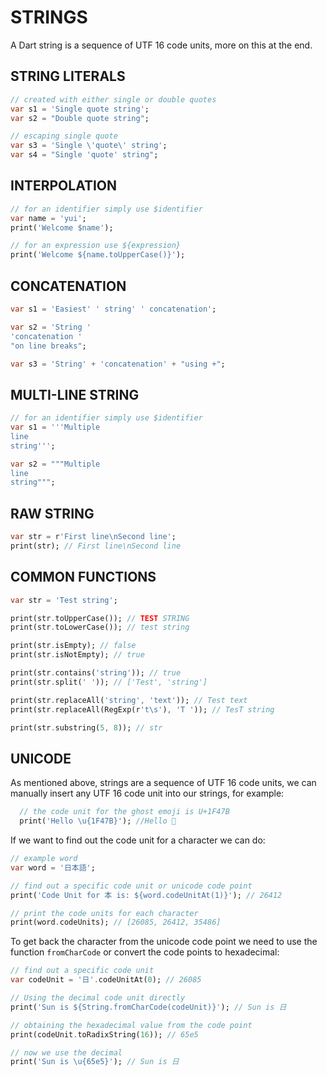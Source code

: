 # STRINGS

A Dart string is a sequence of UTF 16 code units, more on this at the end.

## STRING LITERALS

```dart
// created with either single or double quotes
var s1 = 'Single quote string';
var s2 = "Double quote string";

// escaping single quote
var s3 = 'Single \'quote\' string';
var s4 = "Single 'quote' string";
```

## INTERPOLATION

```dart
// for an identifier simply use $identifier
var name = 'yui';
print('Welcome $name');

// for an expression use ${expression}
print('Welcome ${name.toUpperCase()}');
```

## CONCATENATION

```dart
var s1 = 'Easiest' ' string' ' concatenation';

var s2 = 'String '
'concatenation '
"on line breaks";

var s3 = 'String' + 'concatenation' + "using +";
```

## MULTI-LINE STRING

```dart
// for an identifier simply use $identifier
var s1 = '''Multiple
line
string''';

var s2 = """Multiple
line
string""";
```
## RAW STRING
```dart
var str = r'First line\nSecond line';
print(str); // First line\nSecond line
```

## COMMON FUNCTIONS
```dart
var str = 'Test string';

print(str.toUpperCase()); // TEST STRING
print(str.toLowerCase()); // test string

print(str.isEmpty); // false
print(str.isNotEmpty); // true

print(str.contains('string')); // true
print(str.split(' ')); // ['Test', 'string']

print(str.replaceAll('string', 'text')); // Test text
print(str.replaceAll(RegExp(r't\s'), 'T ')); // TesT string

print(str.substring(5, 8)); // str
```

## UNICODE
As mentioned above, strings are a sequence of UTF 16 code units, we can manually insert any UTF 16 code unit into our strings, for example:

```dart
  // the code unit for the ghost emoji is U+1F47B
  print('Hello \u{1F47B}'); //Hello 👻
```
If we want to find out the code unit for a character we can do:
```dart
// example word
var word = '日本語';

// find out a specific code unit or unicode code point
print('Code Unit for 本 is: ${word.codeUnitAt(1)}'); // 26412

// print the code units for each character
print(word.codeUnits); // [26085, 26412, 35486]
```
To get back the character from the unicode code point we need to use the function `fromCharCode` or convert the code points to hexadecimal:
```dart
// find out a specific code unit
var codeUnit = '日'.codeUnitAt(0); // 26085

// Using the decimal code unit directly
print('Sun is ${String.fromCharCode(codeUnit)}'); // Sun is 日

// obtaining the hexadecimal value from the code point
print(codeUnit.toRadixString(16)); // 65e5

// now we use the decimal
print('Sun is \u{65e5}'); // Sun is 日
```